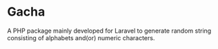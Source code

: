Gacha
=====

A PHP package mainly developed for Laravel to generate random string consisting of alphabets and(or) numeric characters.
